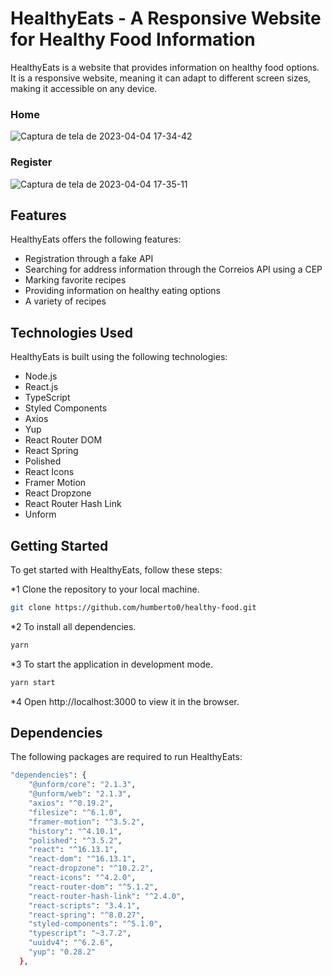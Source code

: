 # HealthyEats - A Responsive Website for Healthy Food Information

HealthyEats is a website that provides information on healthy food options. It is a responsive website, meaning it can adapt to different screen sizes, making it accessible on any device.

### Home 

![Captura de tela de 2023-04-04 17-34-42](https://user-images.githubusercontent.com/15384670/229919973-382d0e58-d669-4576-af46-a29c2de85218.png)

### Register

![Captura de tela de 2023-04-04 17-35-11](https://user-images.githubusercontent.com/15384670/229920151-ed0cdab0-b66d-43f4-aaf2-9d569131898a.png)


## Features

HealthyEats offers the following features:

- Registration through a fake API
- Searching for address information through the Correios API using a CEP
- Marking favorite recipes
- Providing information on healthy eating options
- A variety of recipes

## Technologies Used

HealthyEats is built using the following technologies:

* Node.js
* React.js
* TypeScript
* Styled Components
* Axios
* Yup
* React Router DOM
* React Spring
* Polished
* React Icons
* Framer Motion
* React Dropzone
* React Router Hash Link
* Unform

## Getting Started

To get started with HealthyEats, follow these steps:

*1 Clone the repository to your local machine.

```bash
git clone https://github.com/humberto0/healthy-food.git
```

*2 To install all dependencies.

```bash
yarn
```
*3 To start the application in development mode.

```bash
yarn start
```
*4 Open http://localhost:3000 to view it in the browser.

## Dependencies

The following packages are required to run HealthyEats:

```bash
"dependencies": {
    "@unform/core": "2.1.3",
    "@unform/web": "2.1.3",
    "axios": "^0.19.2",
    "filesize": "^6.1.0",
    "framer-motion": "^3.5.2",
    "history": "^4.10.1",
    "polished": "^3.5.2",
    "react": "^16.13.1",
    "react-dom": "^16.13.1",
    "react-dropzone": "^10.2.2",
    "react-icons": "^4.2.0",
    "react-router-dom": "^5.1.2",
    "react-router-hash-link": "^2.4.0",
    "react-scripts": "3.4.1",
    "react-spring": "^8.0.27",
    "styled-components": "^5.1.0",
    "typescript": "~3.7.2",
    "uuidv4": "^6.2.6",
    "yup": "0.28.2"
  },
```
